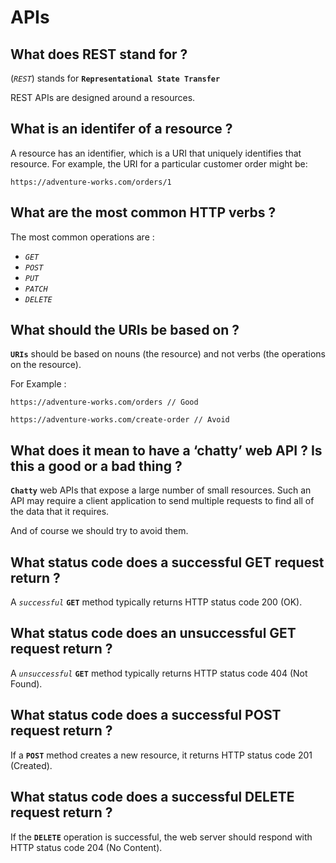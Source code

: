# APIs

## What does REST stand for ?
(*`REST`*) stands for **`Representational State Transfer`**

REST APIs are designed around a resources.

## What is an identifer of a resource ?
A resource has an identifier, which is a URI that uniquely identifies that resource. For example, the URI for a particular customer order might be:

```
https://adventure-works.com/orders/1
```
## What are the most common HTTP verbs ?

The most common operations are :
* *`GET`*
* *`POST`*
* *`PUT`*
* *`PATCH`*
* *`DELETE`*

## What should the URIs be based on ?

**`URIs`** should be based on nouns (the resource) and not verbs (the operations on the resource).

For Example :

```
https://adventure-works.com/orders // Good

https://adventure-works.com/create-order // Avoid
```

## What does it mean to have a ‘chatty’ web API ? Is this a good or a bad thing ?

**`Chatty`** web APIs that expose a large number of small resources. Such an API may require a client application to send multiple requests to find all of the data that it requires.

And of course we should try to avoid them.

## What status code does a successful GET request return ?

A *`successful`* **`GET`** method typically returns HTTP status code 200 (OK).

## What status code does an unsuccessful GET request return ?

A *`unsuccessful`* **`GET`** method typically returns HTTP status code 404 (Not Found).

## What status code does a successful POST request return ?

If a **`POST`** method creates a new resource, it returns HTTP status code 201 (Created).

## What status code does a successful DELETE request return ?

If the **`DELETE`** operation is successful, the web server should respond with HTTP status code 204 (No Content).

